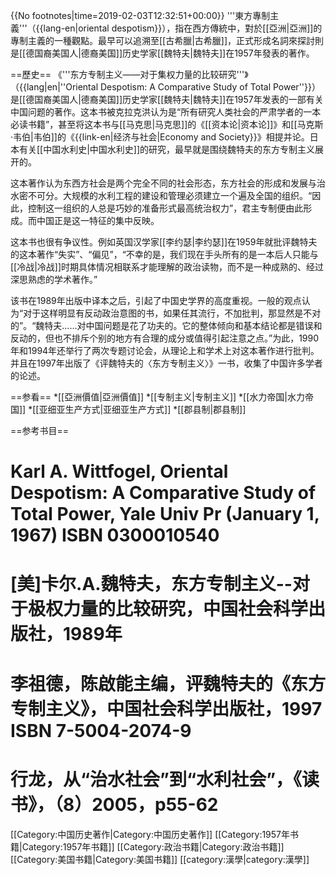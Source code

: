 {{No footnotes|time=2019-02-03T12:32:51+00:00}}
'''東方專制主義'''（{{lang-en|oriental despotism}}），指在西方傳統中，對於[[亞洲|亞洲]]的專制主義的一種觀點。最早可以追溯至[[古希臘|古希臘]]，正式形成名詞來探討則是[[德国裔美国人|德裔美国]]历史学家[[魏特夫|魏特夫]]在1957年發表的著作。

==歷史==
《'''东方专制主义——对于集权力量的比较研究'''》（{{lang|en|''Oriental Despotism: A Comparative Study of Total Power''}}）是[[德国裔美国人|德裔美国]]历史学家[[魏特夫|魏特夫]]在1957年发表的一部有关中国问题的著作。这本书被克拉克洪认为是“所有研究人类社会的严肃学者的一本必读书籍”，甚至将这本书与[[马克思|马克思]]的《[[资本论|资本论]]》和[[马克斯·韦伯|韦伯]]的《{{link-en|经济与社会|Economy and Society}}》相提并论。日本有关[[中国水利史|中国水利史]]的研究，最早就是围绕魏特夫的东方专制主义展开的。

这本著作认为东西方社会是两个完全不同的社会形态，东方社会的形成和发展与治水密不可分。大规模的水利工程的建设和管理必须建立一个遍及全国的组织。“因此，控制这一组织的人总是巧妙的准备形式最高统治权力”，君主专制便由此形成。而中国正是这一特征的集中反映。

这本书也很有争议性。例如英国汉学家[[李约瑟|李约瑟]]在1959年就批评魏特夫的这本著作“失实”、“偏见”，“不幸的是，我们现在手头所有的是一本后人只能与[[冷战|冷战]]时期具体情况相联系才能理解的政治读物，而不是一种成熟的、经过深思熟虑的学术著作。”

该书在1989年出版中译本之后，引起了中国史学界的高度重视。一般的观点认为“对于这样明显有反动政治意图的书，如果任其流行，不加批判，那显然是不对的”。“魏特夫……对中国问题是花了功夫的。它的整体倾向和基本结论都是错误和反动的，但也不排斥个别的地方有合理的成分或值得引起注意之点。”为此，1990年和1994年还举行了两次专题讨论会，从理论上和学术上对这本著作进行批判。并且在1997年出版了《评魏特夫的〈东方专制主义〉》一书，收集了中国许多学者的论述。

==参看==
*[[亞洲價值|亞洲價值]]
*[[专制主义|专制主义]]
*[[水力帝国|水力帝国]]
*[[亚细亚生产方式|亚细亚生产方式]]
*[[郡县制|郡县制]]

==参考书目==
# Karl A. Wittfogel, Oriental Despotism: A Comparative Study of Total Power, Yale Univ Pr (January 1, 1967) ISBN 0300010540
# [美]卡尔.A.魏特夫，东方专制主义--对于极权力量的比较研究，中国社会科学出版社，1989年
# 李祖德，陈啟能主编，评魏特夫的《东方专制主义》，中国社会科学出版社，1997 ISBN 7-5004-2074-9
# 行龙，从“治水社会”到“水利社会”，《读书》，（8）2005，p55-62


[[Category:中国历史著作|Category:中国历史著作]]
[[Category:1957年书籍|Category:1957年书籍]]
[[Category:政治书籍|Category:政治书籍]]
[[Category:美国书籍|Category:美国书籍]]
[[category:漢學|category:漢學]]
